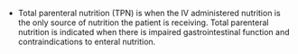 - Total parenteral nutrition (TPN) is when the IV administered nutrition is the only source of nutrition the patient is receiving. Total parenteral nutrition is indicated when there is impaired gastrointestinal function and contraindications to enteral nutrition.